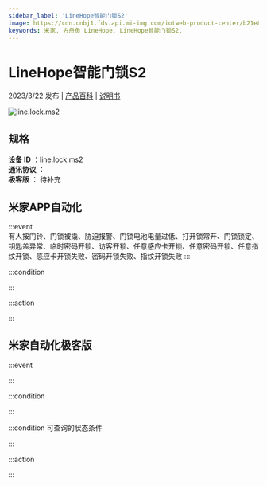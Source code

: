 ```yaml
---
sidebar_label: 'LineHope智能门锁S2'
image: https://cdn.cnbj1.fds.api.mi-img.com/iotweb-product-center/b21e88d112e096a301382152609f400e_1670489675715.png?GalaxyAccessKeyId=AKVGLQWBOVIRQ3XLEW&Expires=9223372036854775807&Signature=Mkx57GnvraUrJrzztCccxxZZkqo=
keywords: 米家, 方舟鱼 LineHope, LineHope智能门锁S2, 
---
```

# LineHope智能门锁S2

2023/3/22 发布 | [产品百科](https://home.mi.com/webapp/content/baike/product/index.html?model=line.lock.ms2/) | [说明书](https://home.mi.com/views/introduction.html?model=line.lock.ms2&region=cn)

![line.lock.ms2](https://cdn.cnbj1.fds.api.mi-img.com/iotweb-product-center/b21e88d112e096a301382152609f400e_1670489675715.png?GalaxyAccessKeyId=AKVGLQWBOVIRQ3XLEW&Expires=9223372036854775807&Signature=Mkx57GnvraUrJrzztCccxxZZkqo=)

## 规格  
> 
**设备 ID** ：line.lock.ms2  
**通讯协议** ：  
**极客版**  ： 待补充 


## 米家APP自动化  

:::event  
有人按门铃、门锁被撬、胁迫报警、门锁电池电量过低、打开锁常开、门锁锁定、钥匙盖异常、临时密码开锁、访客开锁、任意感应卡开锁、任意密码开锁、任意指纹开锁、感应卡开锁失败、密码开锁失败、指纹开锁失败
:::

:::condition  

:::

:::action   

:::

## 米家自动化极客版  

:::event  

:::

:::condition  

:::

:::condition 可查询的状态条件  

:::

:::action  

:::

        
